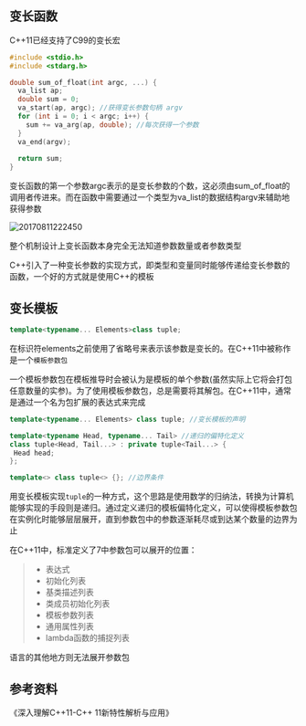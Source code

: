 ## 变长函数
C++11已经支持了C99的变长宏
```c++
#include <stdio.h>
#include <stdarg.h>

double sum_of_float(int argc, ...) {
  va_list ap;
  double sum = 0;
  va_start(ap, argc); //获得变长参数句柄 argv
  for (int i = 0; i < argc; i++) {
    sum += va_arg(ap, double); //每次获得一个参数
  }
  va_end(argv);
  
  return sum;
}
```

变长函数的第一个参数argc表示的是变长参数的个数，这必须由sum_of_float的调用者传进来。而在函数中需要通过一个类型为va_list的数据结构argv来辅助地获得参数

![20170811222450](http://oowjr8zsi.bkt.clouddn.com/QQ%E6%88%AA%E5%9B%BE20170811222450.png)

整个机制设计上变长函数本身完全无法知道参数数量或者参数类型

C++引入了一种变长参数的实现方式，即类型和变量同时能够传递给变长参数的函数，一个好的方式就是使用C++的模板

## 变长模板
```c++
template<typename... Elements>class tuple;
```

在标识符elements之前使用了省略号来表示该参数是变长的。在C++11中被称作是一个`模板参数包`

一个模板参数包在模板推导时会被认为是模板的单个参数(虽然实际上它将会打包任意数量的实参)。为了使用模板参数包，总是需要将其解包。在C++11中，通常是通过一个名为包扩展的表达式来完成

```c++
template<typename... Elements> class tuple; //变长模板的声明

template<typename Head, typename... Tail> //递归的偏特化定义
class tuple<Head, Tail...> : private tuple<Tail...> {
 Head head;
};

template<> class tuple<> {}; //边界条件
```
用变长模板实现`tuple`的一种方式，这个思路是使用数学的归纳法，转换为计算机能够实现的手段则是递归。通过定义递归的模板偏特化定义，可以使得模板参数包在实例化时能够层层展开，直到参数包中的参数逐渐耗尽或到达某个数量的边界为止


在C++11中，标准定义了7中参数包可以展开的位置：
>* 表达式
>* 初始化列表
>* 基类描述列表
>* 类成员初始化列表
>* 模板参数列表
>* 通用属性列表
>* lambda函数的捕捉列表

语言的其他地方则无法展开参数包

## 参考资料

《深入理解C++11-C++ 11新特性解析与应用》

